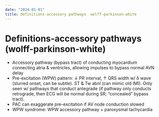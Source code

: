 ```yaml
---
date: "2024-01-01"
title: Definitions-accessory pathways  wolff-parkinson-white 
---
```


# Definitions-accessory pathways (wolff-parkinson-white)

* Accessory pathway (bypass tract) of conducting myocardium connecting atria & ventricles, allowing impulses to bypass normal AVN delay
* Pre-excitation (WPW) pattern: ↓ PR interval, ↑ QRS width w/ δ wave (slurred onset, can be subtle). ST & Tw abnl (can mimic old IMI).
Only seen w/ pathways that conduct antegrade (if pathway only conducts retrograde, then ECG will be normal during SR; “concealed” bypass tract).
* PAC can exaggerate pre-excitation if AV node conduction slowed
* WPW syndrome: WPW accessory pathway + paroxysmal tachycardia
